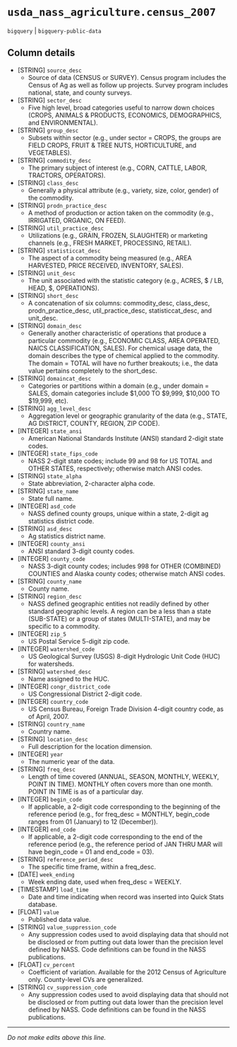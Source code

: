 # `usda_nass_agriculture.census_2007`
`bigquery` | `bigquery-public-data`

## Column details
* [STRING]    `source_desc`
  - Source of data (CENSUS or SURVEY). Census program includes the Census of Ag as well as follow up projects. Survey program includes national, state, and county surveys.
* [STRING]    `sector_desc`
  - Five high level, broad categories useful to narrow down choices (CROPS, ANIMALS & PRODUCTS, ECONOMICS, DEMOGRAPHICS, and ENVIRONMENTAL).
* [STRING]    `group_desc`
  - Subsets within sector (e.g., under sector = CROPS, the groups are FIELD CROPS, FRUIT & TREE NUTS, HORTICULTURE, and VEGETABLES).
* [STRING]    `commodity_desc`
  - The primary subject of interest (e.g., CORN, CATTLE, LABOR, TRACTORS, OPERATORS).
* [STRING]    `class_desc`
  - Generally a physical attribute (e.g., variety, size, color, gender) of the commodity.
* [STRING]    `prodn_practice_desc`
  - A method of production or action taken on the commodity (e.g., IRRIGATED, ORGANIC, ON FEED).
* [STRING]    `util_practice_desc`
  - Utilizations (e.g., GRAIN, FROZEN, SLAUGHTER) or marketing channels (e.g., FRESH MARKET, PROCESSING, RETAIL).
* [STRING]    `statisticcat_desc`
  - The aspect of a commodity being measured (e.g., AREA HARVESTED, PRICE RECEIVED, INVENTORY, SALES).
* [STRING]    `unit_desc`
  - The unit associated with the statistic category (e.g., ACRES, $ / LB, HEAD, $, OPERATIONS).
* [STRING]    `short_desc`
  - A concatenation of six columns: commodity_desc, class_desc, prodn_practice_desc, util_practice_desc, statisticcat_desc, and unit_desc.
* [STRING]    `domain_desc`
  - Generally another characteristic of operations that produce a particular commodity (e.g., ECONOMIC CLASS, AREA OPERATED, NAICS CLASSIFICATION, SALES). For chemical usage data, the domain describes the type of chemical applied to the commodity. The domain = TOTAL will have no further breakouts; i.e., the data value pertains completely to the short_desc.
* [STRING]    `domaincat_desc`
  - Categories or partitions within a domain (e.g., under domain = SALES, domain categories include $1,000 TO $9,999, $10,000 TO $19,999, etc).
* [STRING]    `agg_level_desc`
  - Aggregation level or geographic granularity of the data (e.g., STATE, AG DISTRICT, COUNTY, REGION, ZIP CODE).
* [INTEGER]   `state_ansi`
  - American National Standards Institute (ANSI) standard 2-digit state codes.
* [INTEGER]   `state_fips_code`
  - NASS 2-digit state codes; include 99 and 98 for US TOTAL and OTHER STATES, respectively; otherwise match ANSI codes.
* [STRING]    `state_alpha`
  - State abbreviation, 2-character alpha code.
* [STRING]    `state_name`
  - State full name.
* [INTEGER]   `asd_code`
  - NASS defined county groups, unique within a state, 2-digit ag statistics district code.
* [STRING]    `asd_desc`
  - Ag statistics district name.
* [INTEGER]   `county_ansi`
  - ANSI standard 3-digit county codes.
* [INTEGER]   `county_code`
  - NASS 3-digit county codes; includes 998 for OTHER (COMBINED) COUNTIES and Alaska county codes; otherwise match ANSI codes.
* [STRING]    `county_name`
  - County name.
* [STRING]    `region_desc`
  - NASS defined geographic entities not readily defined by other standard geographic levels. A region can be a less than a state (SUB-STATE) or a group of states (MULTI-STATE), and may be specific to a commodity.
* [INTEGER]   `zip_5`
  - US Postal Service 5-digit zip code.
* [INTEGER]   `watershed_code`
  - US Geological Survey (USGS) 8-digit Hydrologic Unit Code (HUC) for watersheds.
* [STRING]    `watershed_desc`
  - Name assigned to the HUC.
* [INTEGER]   `congr_district_code`
  - US Congressional District 2-digit code.
* [INTEGER]   `country_code`
  - US Census Bureau, Foreign Trade Division 4-digit country code, as of April, 2007.
* [STRING]    `country_name`
  - Country name.
* [STRING]    `location_desc`
  - Full description for the location dimension.
* [INTEGER]   `year`
  - The numeric year of the data.
* [STRING]    `freq_desc`
  - Length of time covered (ANNUAL, SEASON, MONTHLY, WEEKLY, POINT IN TIME). MONTHLY often covers more than one month. POINT IN TIME is as of a particular day.
* [INTEGER]   `begin_code`
  - If applicable, a 2-digit code corresponding to the beginning of the reference period (e.g., for freq_desc = MONTHLY, begin_code ranges from 01 (January) to 12 (December)).
* [INTEGER]   `end_code`
  - If applicable, a 2-digit code corresponding to the end of the reference period (e.g., the reference period of JAN THRU MAR will have begin_code = 01 and end_code = 03).
* [STRING]    `reference_period_desc`
  - The specific time frame, within a freq_desc.
* [DATE]      `week_ending`
  - Week ending date, used when freq_desc = WEEKLY.
* [TIMESTAMP] `load_time`
  - Date and time indicating when record was inserted into Quick Stats database.
* [FLOAT]     `value`
  - Published data value.
* [STRING]    `value_suppression_code`
  - Any suppression codes used to avoid displaying data that should not be disclosed or from putting out data lower than the precision level defined by NASS. Code definitions can be found in the NASS publications.
* [FLOAT]     `cv_percent`
  - Coefficient of variation. Available for the 2012 Census of Agriculture only. County-level CVs are generalized.
* [STRING]    `cv_suppression_code`
  - Any suppression codes used to avoid displaying data that should not be disclosed or from putting out data lower than the precision level defined by NASS. Code definitions can be found in the NASS publications.

-------------------------------------------------------------------------------
*Do not make edits above this line.*
